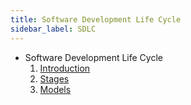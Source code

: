 ```yaml
---
title: Software Development Life Cycle
sidebar_label: SDLC
---
```


- Software Development Life Cycle
    1. [Introduction](introduction)
    2. [Stages](stages)
    3. [Models](models)

